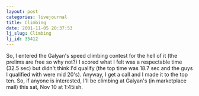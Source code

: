```yaml
---
layout: post
categories: livejournal
title: Climbing
date: 2001-11-05 20:37:53
lj_slug: Climbing
lj_id: 35412
---
```

So, I entered the Galyan's speed climbing contest for the hell of it (the prelims are free so why not?) I scored what I felt was a respectable time (32.5 sec) but didn't think I'd qualify (the top time was 18.7 sec and the guys I qualified with were mid 20's). Anyway, I get a call and I made it to the top ten. So, if anyone is interested, I'll be climbing at Galyan's (in marketplace mall) this sat, Nov 10 at 1:45ish.
